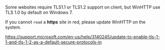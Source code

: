 Some websites require TLS1.1 or TLS1.2 support on client, but WinHTTP use TLS 1.0 by default on Windows 7.

If you cannot `read` a **https** site in red, please update WinHTTP on the system. 

https://support.microsoft.com/en-us/help/3140245/update-to-enable-tls-1-1-and-tls-1-2-as-a-default-secure-protocols-in